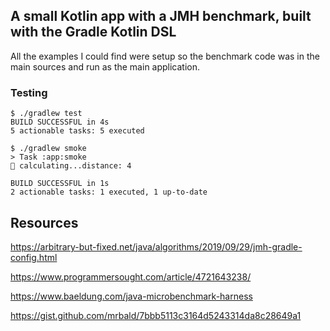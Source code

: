 ## A small Kotlin app with a JMH benchmark, built with the Gradle Kotlin DSL

All the examples I could find were setup so the benchmark code was in the main sources and run as the main application. 

### Testing

```shell
$ ./gradlew test
BUILD SUCCESSFUL in 4s
5 actionable tasks: 5 executed
```

```shell
$ ./gradlew smoke
> Task :app:smoke
💃 calculating...distance: 4

BUILD SUCCESSFUL in 1s
2 actionable tasks: 1 executed, 1 up-to-date
```

## Resources

https://arbitrary-but-fixed.net/java/algorithms/2019/09/29/jmh-gradle-config.html

https://www.programmersought.com/article/4721643238/

https://www.baeldung.com/java-microbenchmark-harness

https://gist.github.com/mrbald/7bbb5113c3164d5243314da8c28649a1
